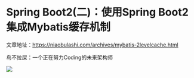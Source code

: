 # Spring Boot2(二)：使用Spring Boot2集成Mybatis缓存机制

文章地址：https://niaobulashi.com/archives/mybatis-2levelcache.html

鸟不拉屎：一个正在努力Coding的未来架构师

![](https://niaobulashi.com/usr/uploads/2019/07/2427016822.png)